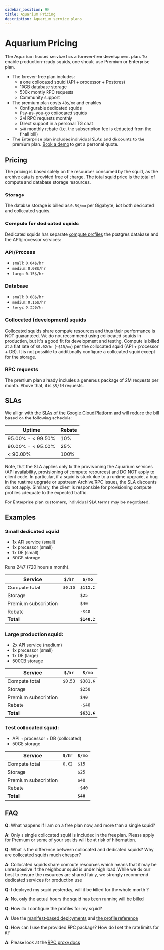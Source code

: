 ```yaml
---
sidebar_position: 99
title: Aquarium Pricing
description: Aquarium service plans 
---
```


# Aquarium Pricing

The Aquarium hosted service has a forever-free development plan. To enable production-ready squids, one should use Premium or Enterprise plan.

- The forever-free plan includes: 
  -  a one collocated squid (API + processor + Postgres)
  -  10GB database storage 
  -  500k montly RPC requests
  -  Community support
- The premium plan costs `40$/mo` and enables
  - Configurable dedicated squids 
  - Pay-as-you-go collocated squids
  - 2M RPC requests monthly
  - Direct support in a personal TG chat
  - `$40` monthly rebate (i.e. the subscription fee is deducted from the finall bill) 
- The Enterprise plan includes individual SLAs and discounts to the premium plan. [Book a demo](https://calendly.com/d/yzj-48g-bf7/subsquid-demo) to get a personal quote.

## Pricing 

The pricing is based solely on the resources consumed by the squid, as the archive data is provided free of charge. 
The total squid price is the total of compute and database storage resources. 

### Storage 

The databse storage is billed as `0.5$/mo` per Gigabyte, bot both dedicated and collocated squids. 

### Compute for dedicated squids

Dedicated squids has separate [compute profiles](/deploy-squid/scale/#services) the postgres database and the API/processor services:

### API/Process

- `small`: `0.04$/hr` 
- `medium`: `0.08$/hr`
- `large`: `0.15$/hr`

### Database

- `small`: `0.08$/hr`
- `medium`: `0.16$/hr`
- `large`: `0.33$/hr`


### Collocated (development) squids

Collocated squids share compute resources and thus their performance is NOT guaranteed. We do not recommend using
collocated squids in production, but it's a good fit for development and testing.
Compute is billed at a flat rate of `$0.02/hr` (`~$15/mo`) per the collocated squid (API + processor + DB). 
It is not possible to additionally configure a collocated squid except for the storage.

### RPC requests

The premium plan already includes a generous package of 2M requests per month. Above that, it is `$5/1M` requests. 

## SLAs

We allign with the [SLAs of the Google Cloud Platform](https://cloud.google.com/compute/sla) and will reduce the bill based on the following schedule:

| Uptime | Rebate |
|-----------------|-----------------|
| 95.00% - < 99.50%     | 10%        |
| 90.00% - < 95.00%       | 25%         |
| < 90.00%          | 100%       |

Note, that the SLA applies only to the provisioning the Aquarium services (API availability, provisioning of compute resources) and DO NOT apply to client code. In particular, if a squid is stuck due to a runtime upgrade, a bug in the runtime upgrade or upstream Archive/RPC issues, the SLA discounts do not apply. Similarly, the client is responsible for provisioning compute profiles adequate to the expected traffic. 

For Enterprise plan customers, individual SLA terms may be negotiated. 

## Examples

### Small dedicated squid

- 1x API service (small)
- 1x processor (small)
- 1x DB (small)
- 50GB storage

Runs 24/7 (720 hours a month). 

| Service | `$/hr` | `$/mo`          |
|-----------------|-----------------|-----------------|
| Compute total  |  `$0.16`    | `$115.2` |
| Storage      |          | `$25` |
| Premium subscription       |      | `$40` |
| Rebate       |      | `-$40` |
| **Total**       |      | **`$140.2`** |


### Large production squid:

- 2x API service (medium)
- 1x processor (small)
- 1x DB (large)
- 500GB storage

| Service | `$/hr` | `$/mo`          |
|-----------------|-----------------|-----------------|
| Compute total   |  `$0.53`    | `$381.6` |
| Storage      |          | `$250` |
| Premium subscription       |      | `$40` |
| Rebate       |      | `-$40` |
| **Total**       |      | **`$631.6`** |


### Test collocated squid:

- API + processor + DB (collocated)
- 50GB storage

| Service | `$/hr` | `$/mo`          |
|-----------------|-----------------|-----------------|
| Compute total  | `0.02`    | `$15` |
| Storage      |          | `$25` |
| Premium subscription       |      | `$40` |
| Rebate       |      | `-$40` |
| **Total**       |      | **`$40`** |

## FAQ

**Q**: What happens if I am on a free plan now, and more than a single squid?

**A**: Only a single collocated squid is included in the free plan. Please apply for Premium or some of your squids will be at risk of hibernation.

**Q**: What is the difference between collocated and dedicated squids? Why are collocated squids much cheaper?

**A**: Collocated squids share compute resources which means that it may be unresponsive if the neighbour squid is under high load. 
While we do our best to ensure the resources are shared fairly, we strongly recommend dedicated services for production use

**Q**: I deployed my squid yesterday, will it be billed for the whole month ?

**A**: No, only the actual hours the squid has been running will be billed

**Q**: How do I configure the profiles for my squid? 

**A**: Use the [manifest-based deployments](/deploy-squid/deploy-manifest/) and [the profile reference](/deploy-squid/scale/)

**Q**: How can I use the provided RPC package? How do I set the rate limits for it?
 
**A**: Please look at the [RPC proxy docs](/deploy-squid/rpc-proxy/)

